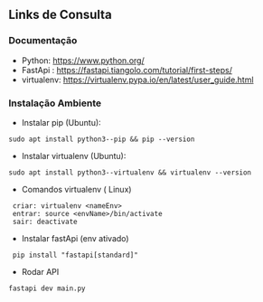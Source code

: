 ## Links de Consulta

### Documentação

- Python: https://www.python.org/
- FastApi : https://fastapi.tiangolo.com/tutorial/first-steps/
- virtualenv: https://virtualenv.pypa.io/en/latest/user_guide.html

### Instalação Ambiente
- Instalar pip (Ubuntu):
```
sudo apt install python3--pip && pip --version

```
- Instalar virtualenv (Ubuntu):
```
sudo apt install python3--virtualenv && virtualenv --version

```
- Comandos virtualenv ( Linux)
```
 criar: virtualenv <nameEnv>
 entrar: source <envName>/bin/activate
 sair: deactivate
```
- Instalar fastApi (env ativado)
```
 pip install "fastapi[standard]"
```
- Rodar API
```
fastapi dev main.py
```